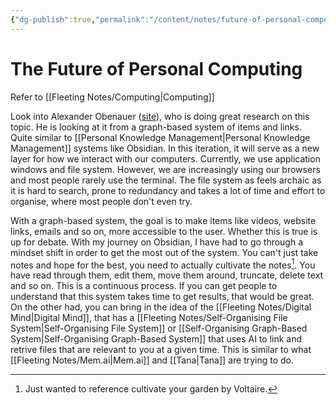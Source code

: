 ```yaml
---
{"dg-publish":true,"permalink":"/content/notes/future-of-personal-computing/"}
---
```


# The Future of Personal Computing

Refer to [[Fleeting Notes/Computing\|Computing]]

Look into Alexander Obenauer ([site](https://alexanderobenauer.com/)), who is doing great research on this topic. He is looking at it from a graph-based system of items and links. Quite similar to [[Personal Knowledge Management\|Personal Knowledge Management]] systems like Obsidian. In this iteration, it will serve as a new layer for how we interact with our computers. Currently, we use application windows and file system. However, we are increasingly using our browsers and most people rarely use the terminal. The file system as feels archaic as it is hard to search, prone to redundancy and takes a lot of time and effort to organise, where most people don't even try. 

With a graph-based system, the goal is to make items like videos, website links, emails and so on, more accessible to the user. Whether this is true is up for debate. With my journey on Obsidian, I have had to go through a mindset shift in order to get the most out of the system. You can't just take notes and hope for the best, you need to actually cultivate the notes[^1]. You have read through them, edit them, move them around, truncate, delete text and so on. This is a continuous process. If you can get people to understand that this system takes time to get results, that would be great. On the other had, you can bring in the idea of the [[Fleeting Notes/Digital Mind\|Digital Mind]], that has a [[Fleeting Notes/Self-Organising File System\|Self-Organising File System]] or [[Self-Organising Graph-Based System\|Self-Organising Graph-Based System]] that uses AI to link and retrive files that are relevant to you at a given time. This is similar to what [[Fleeting Notes/Mem.ai\|Mem.ai]] and [[Tana\|Tana]] are trying to do.

[^1]: Just wanted to reference cultivate your garden by Voltaire. 